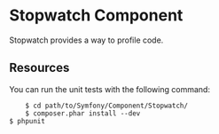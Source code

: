 Stopwatch Component
===================

Stopwatch provides a way to profile code.

Resources
---------

You can run the unit tests with the following command:

		$ cd path/to/Symfony/Component/Stopwatch/
		$ composer.phar install --dev
	$ phpunit
